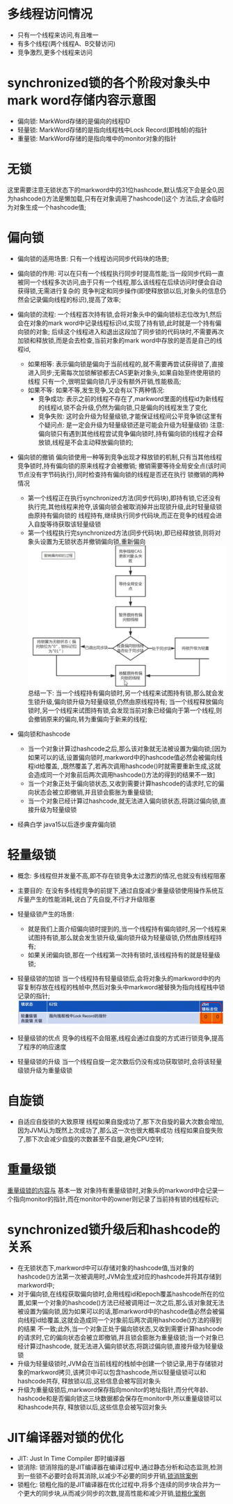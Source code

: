 # 多线程访问情况
  - 只有一个线程来访问,有且唯一
  - 有多个线程(两个线程A、B交替访问)
  - 竞争激烈,更多个线程来访问

# synchronized锁的各个阶段对象头中mark word存储内容示意图
  [](/images/64位虚拟机下syn锁的各阶段对象头示意图.png)
  - 偏向锁: MarkWord存储的是偏向的线程ID
  - 轻量锁: MarkWord存储的是指向线程栈中Lock Record(即栈帧)的指针
  - 重量锁: MarkWord存储的是指向堆中的monitor对象的指针

# 无锁
  这里需要注意无锁状态下的markword中的31位hashcode,默认情况下会是全0,因为hashcode()方法是懒加载,只有在对象调用了hashcode()这个
方法后,才会临时为对象生成一个hashcode值;

# 偏向锁
  - 偏向锁的适用场景: 只有一个线程访问同步代码块的场景; 

  - 偏向锁的作用:
    可以在只有一个线程执行同步时提高性能;当一段同步代码一直被同一个线程多次访问,由于只有一个线程,那么该线程在后续访问时便会自动获得锁,无需进行复杂的
  竞争判定和同步操作(即使释放锁以后,对象头的信息仍然会记录偏向线程的标识),提高了效率;  

  - 偏向锁的流程:
    一个线程首次持有锁,会将对象头中的偏向锁标志位改为1,然后会在对象的mark word中记录线程标识id,实现了持有锁,此时就是一个持有偏向锁的对象;
    后续这个线程进入和退出这段加了同步锁的代码块时,不需要再次加锁和释放锁,而是会去检查,当前对象的mark word中存放的是否是自己的线程id,
    - 如果相等: 表示偏向锁是偏向于当前线程的,就不需要再尝试获得锁了,直接进入同步;无需每次加锁解锁都去CAS更新对象头,如果自始至终使用锁的线程
             只有一个,很明显偏向锁几乎没有额外开销,性能极高;
    - 如果不等: 如果不等,发生竞争,又会有以下两种情况:
      - 竞争成功: 表示之前的线程不存在了,markword里面的线程id为新线程的线程id,锁不会升级,仍然为偏向锁,只是偏向的线程发生了变化
      - 竞争失败: 这时会升级为轻量级锁,才能保证线程间公平竞争锁(这里有个疑问点: 是一定会升级为轻量级锁还是可能会升级为轻量级锁)
      注意: 偏向锁只有遇到其他线程尝试竞争偏向锁时,持有偏向锁的线程才会释放锁,线程是不会主动释放偏向锁的;

  - 偏向锁的撤销
    偏向锁使用一种等到竞争出现才释放锁的机制,只有当其他线程竞争锁时,持有偏向锁的原来线程才会被撤销;
    撤销需要等待全局安全点(该时间节点没有字节码执行),同时检查持有偏向锁的线程是否还在执行
    锁撤销的两种情况
     - 第一个线程正在执行synchronized方法(同步代码块),即持有锁,它还没有执行完,其他线程来抢夺,该偏向锁会被取消掉并出现锁升级,此时轻量级锁由原持有偏向锁的
     线程持有,继续执行同步代码块,而正在竞争的线程会进入自旋等待获取该轻量级锁
     - 第一个线程执行完synchronized方法(同步代码块),即已经释放锁,则将对象头设置为无锁状态并撤销偏向锁,重新偏向
     ![锁撤销的流程图演示](../images/偏向锁撤销or升级轻量级锁流程示意图.png)
     总结一下: 
       当一个线程持有偏向锁时,另一个线程来试图持有锁,那么就会发生锁升级,偏向锁升级为轻量级锁,仍然由原线程持有;
       当一个线程释放偏向锁时,另一个线程来试图持有锁,会发现当前对象已经偏向于第一个线程,则会撤销原来的偏向,转为重偏向于新来的线程;

  - 偏向锁和hashcode
    - 当一个对象计算过hashcode之后,那么该对象就无法被设置为偏向锁;[因为如果可以的话,设置偏向锁时,markword中的hashcode值必然会被偏向线程id给覆盖,
    ,既然覆盖了,若再次调用hashcode()时就需要重新生成,这就会造成同一个对象前后两次调用hashcode()方法的得到的结果不一致]
    - 当一个对象正处于偏向锁状态,又收到需要计算hashcode的请求时,它的偏向状态会被立即撤销,并且锁会膨胀为重量级锁;
    - 当一个对象已经计算过hashcode,就无法进入偏向锁状态,将跳过偏向锁,直接升级为轻量级锁
  - 经典白学
    java15以后逐步废弃偏向锁

# 轻量级锁
  - 概念: 多线程但并发量不高,即不存在锁竞争太过激烈的情况,也就没有线程阻塞
  - 主要目的: 在没有多线程竞争的前提下,通过自旋减少重量级锁使用操作系统互斥量产生的性能消耗,说白了先自旋,不行才升级阻塞
  - 轻量级锁产生的场景:
    - 就是我们上面介绍偏向锁时提到的,当一个线程持有偏向锁时,另一个线程来试图持有锁,那么就会发生锁升级,偏向锁升级为轻量级锁,仍然由原线程持有;
    - 如果关闭偏向锁,那在一个线程第一次持有锁时,该线程持有的就是轻量级锁;
  - 轻量级锁的加锁
      当一个线程持有轻量级锁后,会将对象头的markword中的内容复制存放在线程的栈帧中,然后对象头中markword被替换为指向线程栈中锁记录的指针;
      ![如图](../images/持有轻量级锁后的对象头markword的结构.png)

  - 轻量级锁的优点
    竞争的线程不会阻塞,线程会通过自旋的方式进行锁竞争,提高了程序的响应速度

  - 轻量级锁的升级
    当一个线程自旋一定次数后仍没有成功获取锁时,会将该轻量级锁升级为重量级锁

# 自旋锁
  - 自适应自旋锁的大致原理
      线程如果自旋成功了,那下次自旋的最大次数会增加,因为JVM认为既然上次成功了,那么这一次也很大概率成功
      线程如果自旋失败了,那下次会减少自旋的次数甚至不自旋,避免CPU空转;

# 重量级锁
  [重量级锁的内容与](/notes/3.Monitor学习(BLK).md) 基本一致
  对象持有重量级锁时,对象头的markword中会记录一个指向monitor的指针,而在monitor中的owner则记录了当前持有锁的线程标识;

# synchronized锁升级后和hashcode的关系
  - 在无锁状态下,markword中可以存储对象的hashcode值,当对象的hashcode()方法第一次被调用时,JVM会生成对应的hashcode并将其存储到markword中;
  - 对于偏向锁,在线程获取偏向锁时,会用线程id和epoch覆盖hashcode所在的位置,如果一个对象的hashcode()方法已经被调用过一次之后,那么该对象就无法
  被设置为偏向锁,因为如果可以的话,那markword中的hashcode值必然会被偏向线程id给覆盖,这就会造成同一个对象前后两次调用hashcode()方法的得到的结果
  不一致;此外,当一个对象正处于偏向锁状态,又收到需要计算hashcode的请求时,它的偏向状态会被立即撤销,并且锁会膨胀为重量级锁;当一个对象已经计算过hashcode,
  就无法进入偏向锁状态,将跳过偏向锁,直接升级为轻量级锁
  - 升级为轻量级锁时,JVM会在当前线程的栈帧中创建一个锁记录,用于存储锁对象的markword拷贝,该拷贝中可以包含hashcode,所以轻量级锁可以和hashcode共存,
  释放锁以后,这些信息会被写回对象头
  - 升级为重量级锁后,markword保存指向monitor的地址指针,而分代年龄、hashcode和是否偏向锁这三块数据都会保存在monitor中,所以重量级锁可以和hashcode共存,
  释放锁以后,这些信息会被写回对象头

# JIT编译器对锁的优化
  - JIT: Just In Time Compiler  即时编译器
  - 锁消除: 锁消除指的是JIT编译器在编译过程中,通过静态分析和动态监测,检测到一些锁不必要时会将其消除,以减少不必要的同步开销,[锁消除案例](/src/main/java/syn/LockElimination.java)
  - 锁粗化: 锁粗化指的是JIT编译器在优化过程中,将多个连续的同步块合并为一个更大的同步块,从而减少同步的次数,提高性能和减少开销,[锁粗化案例](/src/main/java/syn/LockCoarsening.java)




